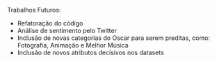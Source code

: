 Trabalhos Futuros:

- Refatoração do código
- Análise de sentimento pelo Twitter
- Inclusão de novas categorias do Oscar para serem preditas, como: Fotografia, Animação e Melhor Música
- Inclusão de novos atributos decisivos nos datasets